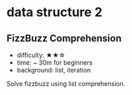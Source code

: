 # data structure 2

## FizzBuzz Comprehension

- difficulty: ★★☆
- time: ~ 30m for beginners
- background: list, iteration

Solve fizzbuzz using list comprehension.

